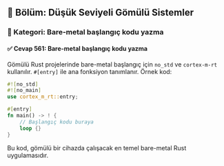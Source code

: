 ## 📘 Bölüm: Düşük Seviyeli Gömülü Sistemler
### 🔹 Kategori: Bare-metal başlangıç kodu yazma
#### ✅ Cevap 561: Bare-metal başlangıç kodu yazma

Gömülü Rust projelerinde bare-metal başlangıç için `no_std` ve `cortex-m-rt` kullanılır. `#[entry]` ile ana fonksiyon tanımlanır. Örnek kod:

```rust
#![no_std]
#![no_main]
use cortex_m_rt::entry;

#[entry]
fn main() -> ! {
    // Başlangıç kodu buraya
    loop {}
}
```

Bu kod, gömülü bir cihazda çalışacak en temel bare-metal Rust uygulamasıdır.
